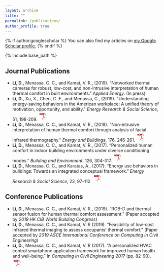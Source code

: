 ```yaml
---
layout: archive
title: ""
permalink: /publications/
author_profile: true
---
```


{% if author.googlescholar %} 
You can also find my articles on <u><a href="{{author.googlescholar}}">my Google Scholar profile</a>.</u>
{% endif %} 

{% include base_path %}

Journal Publications
-----
* **Li, D.**, Menassa, C. C., and Kamat, V. R., (2019). “Networked thermal cameras for robust, low-cost, and non-intrusive interpretation of human thermal comfort in built environments.” *Applied Energy*. (In press)
* **Li, D.**, Xu, X., Chen, C. F., and Menassa, C., (2019). "Understanding energy-saving behaviors in the American workplace: A unified theory of motivation, opportunity, and ability." *Energy Research & Social Science*, 51, 198-209. [<img src="../images/pdf_icon.png" width="30" height="30">](https://www.sciencedirect.com/science/article/pii/S2214629618306297)
* **Li, D.**, Menassa, C. C., and Kamat, V. R., (2018). “Non-intrusive interpretation of human thermal comfort through analysis of facial infrared thermography.” *Energy and Buildings*, 176, 246-261. [<img src="../images/pdf_icon.png" width="30" height="30">](https://www.sciencedirect.com/science/article/pii/S0378778818309629)
* **Li, D.**, Menassa, C. C., and Kamat, V. R., (2017). “Personalized human comfort in indoor building environments under diverse conditioning modes.” *Building and Environment*, 126, 304-317. [<img src="../images/pdf_icon.png" width="30" height="30">](https://www.sciencedirect.com/science/article/pii/S0360132317304535)
* **Li, D.**, Menassa, C. C., and Karatas, A., (2017). “Energy use behaviors in buildings: Towards an integrated conceptual framework.” *Energy Research & Social Science*, 23, 97-112. [<img src="../images/pdf_icon.png" width="30" height="30">](https://www.sciencedirect.com/science/article/pii/S2214629616302869)




Conference Publications
------
* **Li, D.**, Menassa, C. C., and Kamat, V. R., (2019). “RGB-D and thermal sensor fusion for human thermal comfort assessment.” (Paper accepted by *2019 HK CIB World Building Congress*)
* **Li, D.**, Menassa, C. C., and Kamat, V. R (2019). “Feasibility of low-cost infrared thermal imaging to assess occupants’ thermal comfort.” (Paper accepted by *2019 ASCE International Conference on Computing in Civil Engineering*)
* **Li, D.**, Menassa, C. C., and Kamat, V. R (2017). “A personalized HVAC control smartphone application framework for improved human health and well-being.” In *Computing in Civil Engineering 2017* (pp. 82-90). [<img src="../images/pdf_icon.png" width="30" height="30">](https://ascelibrary.org/doi/abs/10.1061/9780784480830.011)
